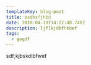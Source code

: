 ```yaml
---
templateKey: blog-post
title: oadhsfjhbd
date: 2018-04-19T14:27:40.748Z
description: ljflkjdbfhkbef
tags:
  - gagdf
---
```

sdf;kjbskdlbfwef
